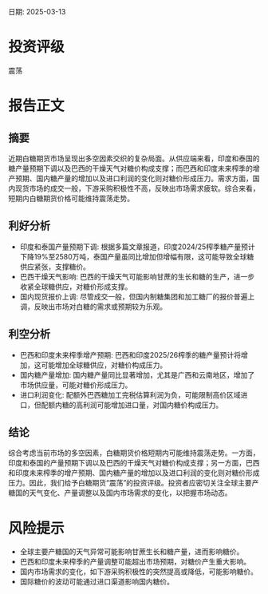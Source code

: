 
日期: 2025-03-13

# 投资评级

震荡

# 报告正文

## 摘要

近期白糖期货市场呈现出多空因素交织的复杂局面。从供应端来看，印度和泰国的糖产量预期下调以及巴西的干燥天气对糖价构成支撑；而巴西和印度未来榨季的增产预期、国内糖产量的增加以及进口利润的变化则对糖价形成压力。需求方面，国内现货市场的成交一般，下游采购积极性不高，反映出市场需求疲软。综合来看，短期内白糖期货价格可能维持震荡走势。

## 利好分析

* 印度和泰国产量预期下调: 根据多篇文章报道，印度2024/25榨季糖产量预计下降19%至2580万吨，泰国产量虽同比增加但增幅有限，这可能导致全球糖供应紧张，支撑糖价。
* 巴西干燥天气影响: 巴西的干燥天气可能影响甘蔗的生长和糖的生产，进一步收紧全球糖供应，对糖价形成支撑。
* 国内现货报价上调: 尽管成交一般，但国内制糖集团和加工糖厂的报价普遍上调，反映出市场对白糖的需求或预期较为乐观。

## 利空分析

* 巴西和印度未来榨季增产预期: 巴西和印度2025/26榨季的糖产量预计将增加，这可能增加全球糖供应，对糖价构成压力。
* 国内糖产量增加: 国内糖产量同比显著增加，尤其是广西和云南地区，增加了市场供应量，可能对糖价形成压力。
* 进口利润变化: 配额外巴西糖加工完税估算利润为负，可能限制高价区域进口，但配额内糖的高利润可能增加进口量，对国内糖价构成压力。

## 结论

综合考虑当前市场的多空因素，白糖期货价格短期内可能维持震荡走势。一方面，印度和泰国的产量预期下调以及巴西的干燥天气对糖价构成支撑；另一方面，巴西和印度未来榨季的增产预期、国内糖产量的增加以及进口利润的变化则对糖价形成压力。因此，我们给予白糖期货“震荡”的投资评级。投资者应密切关注全球主要产糖国的天气变化、产量调整以及国内市场需求的变化，以把握市场动态。

# 风险提示

* 全球主要产糖国的天气异常可能影响甘蔗生长和糖产量，进而影响糖价。
* 巴西和印度未来榨季的产量调整可能超出市场预期，对糖价产生重大影响。
* 国内市场需求的变化，如下游采购积极性的突然提高或降低，可能影响糖价。
* 国际糖价的波动可能通过进口渠道影响国内糖价。
